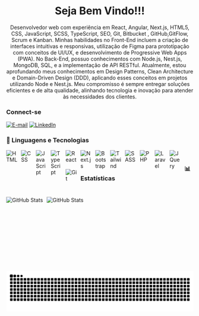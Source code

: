<div align="center">
    <h1>Seja Bem Vindo!!!</h1>
</div>

<p align="center">
Desenvolvedor web com experiência em React, Angular, Next.js, HTML5, CSS, JavaScript, SCSS, TypeScript, SEO, Git, Bitbucket , GitHub,GitFlow, Scrum e Kanban. Minhas habilidades no Front-End incluem a criação de interfaces intuitivas e responsivas, utilização de Figma para prototipação com conceitos de UI/UX, e desenvolvimento de Progressive Web Apps (PWA). No Back-End, possuo conhecimentos com Node.js, Nest.js, MongoDB, SQL, e a implementação de API RESTful. Atualmente, estou aprofundando meus conhecimentos em Design Patterns, Clean Architecture e Domain-Driven Design (DDD), aplicando esses conceitos em projetos utilizando Node e Nest.js. Meu compromisso é sempre entregar soluções eficientes e de alta qualidade, alinhando tecnologia e inovação para atender às necessidades dos clientes.
</p>

<h3 align="left">Connect-se</h3>

[![E-mail](https://img.shields.io/badge/-Email-000?style=for-the-badge&logo=microsoft-outlook&logoColor=FF00F6&color:FFF)](mailto:daniellevi000@gmail.com)
[![LinkedIn](https://img.shields.io/badge/-LinkedIn-000?style=for-the-badge&logo=linkedin&logoColor=FF0f6&color:FFF)](https://www.linkedin.com/in/daniel-levi-developer/)

### 🤖 Linguagens e Tecnologias

<img 
    align="left" 
    alt="HTML"
    title="HTML" 
    width="30px" 
    style="padding-right: 10px;" 
    src="https://cdn.jsdelivr.net/gh/devicons/devicon@latest/icons/html5/html5-original.svg" 
/>
<img 
    align="left" 
    alt="CSS" 
    title="CSS"
    width="30px" 
    style="padding-right: 10px;" 
    src="https://cdn.jsdelivr.net/gh/devicons/devicon@latest/icons/css3/css3-original.svg" 
/>
<img 
    align="left" 
    alt="JavaScript" 
    title="JavaScript"
    width="30px" 
    style="padding-right: 10px;" 
    src="https://cdn.jsdelivr.net/gh/devicons/devicon@latest/icons/javascript/javascript-original.svg" 
/>
<img 
    align="left" 
    alt="TypeScript"
    title="TypeScript" 
    width="30px" 
    style="padding-right: 10px;" 
    src="https://cdn.jsdelivr.net/gh/devicons/devicon@latest/icons/typescript/typescript-original.svg" 
/>
<img 
    align="left" 
    alt="React"
    title="React" 
    width="30px" 
    style="padding-right: 10px;" 
    src="https://cdn.jsdelivr.net/gh/devicons/devicon@latest/icons/react/react-original.svg" 
/>
<img 
    align="left" 
    alt="Next.js" 
    title="Next.js"
    width="30px" 
    style="padding-right: 10px;" 
    src="https://cdn.jsdelivr.net/gh/devicons/devicon@latest/icons/nextjs/nextjs-original.svg" 
/>
<img 
    align="left" 
    alt="Bootstrap"
    title="Bootstrap" 
    width="30px" 
    style="padding-right: 10px;" 
    src="https://cdn.jsdelivr.net/gh/devicons/devicon@latest/icons/bootstrap/bootstrap-original.svg" 
/>
<img 
    align="left" 
    alt="Tailwind" 
    title="Tailwind"
    width="30px" 
    style="padding-right: 10px;" 
    src="https://cdn.jsdelivr.net/gh/devicons/devicon@latest/icons/tailwindcss/tailwindcss-original.svg" 
/>
<img 
    align="left" 
    alt="SASS" 
    title="SASS"
    width="30px" 
    style="padding-right: 10px;" 
    src="https://cdn.jsdelivr.net/gh/devicons/devicon@latest/icons/sass/sass-original.svg" 
/>
<img 
    align="left" 
    alt="PHP" 
    title="PHP"
    width="30px" 
    style="padding-right: 10px;" 
    src="https://cdn.jsdelivr.net/gh/devicons/devicon@latest/icons/php/php-original.svg" 
/>
<img 
    align="left" 
    alt="Laravel" 
    title="Laravel"
    width="30px" 
    style="padding-right: 10px;" 
    src="https://cdn.jsdelivr.net/gh/devicons/devicon@latest/icons/laravel/laravel-original.svg" 
/>
<img 
    align="left" 
    alt="JQuery" 
    title="JQuery"
    width="30px" 
    style="padding-right: 10px;" 
    src="https://cdn.jsdelivr.net/gh/devicons/devicon@latest/icons/jquery/jquery-original.svg" 
/>
<img 
    align="left" 
    alt="Git" 
    title="Git"
    width="30px" 
    style="padding-right: 10px;" 
    src="https://cdn.jsdelivr.net/gh/devicons/devicon@latest/icons/git/git-original.svg" 
/>
<br>

### 📊 Estatísticas

#

<p>
  <img 
    align="left" 
    alt="GitHub Stats" 
    height="200" 
    style="padding-right: 10px;" 
    src="https://github-readme-stats.vercel.app/api?username=daniellevi22&show_icons=true&theme=tokyonight&include_all_commits=true&locale=pt-br" 
  />

<img 
      align="left" 
      alt="GitHub Stats" 
      height="200" 
      src="https://github-readme-stats.vercel.app/api/top-langs/?username=daniellevi22&theme=tokyonight&layout=compact&custom_title=Tecnologias&langs_count=9" 
  />

</p>

#

<picture align="center">
  <source media="(prefers-color-scheme: dark)" srcset="https://raw.githubusercontent.com/daniellevi22/daniellevi22/output/github-contribution-grid-snake-dark.svg">
  <source media="(prefers-color-scheme: light)" srcset="https://raw.githubusercontent.com/daniellevi22/daniellevi22/output/github-contribution-grid-snake-dark.svg">
  <img align="center" alt="github contribution grid snake animation" src="https://raw.githubusercontent.com/daniellevi22/daniellevi22/output/github-contribution-grid-snake.svg">
</picture>
